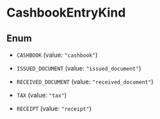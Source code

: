 

# CashbookEntryKind

## Enum


* `CASHBOOK` (value: `"cashbook"`)

* `ISSUED_DOCUMENT` (value: `"issued_document"`)

* `RECEIVED_DOCUMENT` (value: `"received_document"`)

* `TAX` (value: `"tax"`)

* `RECEIPT` (value: `"receipt"`)



